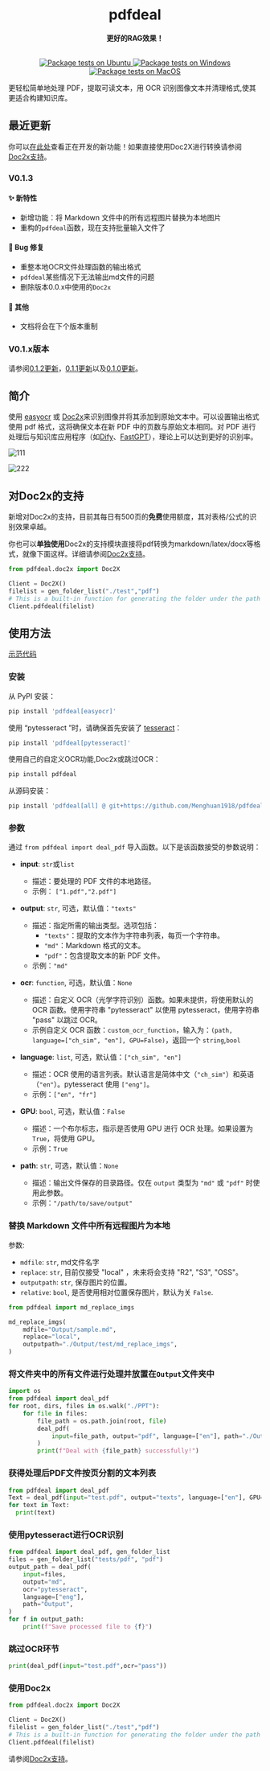 <div align=center>
<h1 aligh="center">
pdfdeal
</h1>

**更好的RAG效果！**

<br>

<a href="https://github.com/Menghuan1918/pdfdeal/actions/workflows/python-test-linux.yml">
  <img src="https://github.com/Menghuan1918/pdfdeal/actions/workflows/python-test-linux.yml/badge.svg?branch=main" alt="Package tests on Ubuntu">
</a>
<a href="https://github.com/Menghuan1918/pdfdeal/actions/workflows/python-test-win.yml">
  <img src="https://github.com/Menghuan1918/pdfdeal/actions/workflows/python-test-win.yml/badge.svg?branch=main" alt="Package tests on Windows">
</a>
<a href="https://github.com/Menghuan1918/pdfdeal/actions/workflows/python-test-mac.yml">
  <img src="https://github.com/Menghuan1918/pdfdeal/actions/workflows/python-test-mac.yml/badge.svg?branch=main" alt="Package tests on MacOS">
</a>

<br>

</div>


更轻松简单地处理 PDF，提取可读文本，用 OCR 识别图像文本并清理格式,使其更适合构建知识库。

## 最近更新

你可以[在此处](https://github.com/users/Menghuan1918/projects/3)查看正在开发的新功能！如果直接使用Doc2X进行转换请参阅[Doc2x支持](./docs/doc2x_cn.md)。

### V0.1.3

#### ✨ 新特性

- 新增功能：将 Markdown 文件中的所有远程图片替换为本地图片
- 重构的`pdfdeal`函数，现在支持批量输入文件了

#### 🐛 Bug 修复

- 重整本地OCR文件处理函数的输出格式
- `pdfdeal`某些情况下无法输出md文件的问题
- 删除版本0.0.x中使用的`Doc2x`

#### 🚀 其他

- 文档将会在下个版本重制

### V0.1.x版本

请参阅[0.1.2更新](https://github.com/Menghuan1918/pdfdeal/releases/tag/v0.1.2)，[0.1.1更新](https://github.com/Menghuan1918/pdfdeal/releases/tag/v0.1.1)以及[0.1.0更新](https://github.com/Menghuan1918/pdfdeal/releases/tag/v0.1.0)。

## 简介

使用 [easyocr](https://github.com/JaidedAI/EasyOCR) 或 [Doc2x](./docs/doc2x_cn.md)来识别图像并将其添加到原始文本中。可以设置输出格式使用 pdf 格式，这将确保文本在新 PDF 中的页数与原始文本相同。对 PDF 进行处理后与知识库应用程序（如[Dify](https://github.com/langgenius/dify)、[FastGPT](https://github.com/labring/FastGPT)），理论上可以达到更好的识别率。

![111](https://github.com/Menghuan1918/pdfdeal/assets/122662527/58155389-f846-41fd-9314-1cd86282e66a)

![222](https://github.com/Menghuan1918/pdfdeal/assets/122662527/457036e8-9d78-458a-8a48-763bd33e95f9)

## 对Doc2x的支持

新增对Doc2x的支持，目前其每日有500页的**免费**使用额度，其对表格/公式的识别效果卓越。

你也可以**单独使用**Doc2x的支持模块直接将pdf转换为markdown/latex/docx等格式，就像下面这样。详细请参阅[Doc2x支持](./docs/doc2x_cn.md)。


```python
from pdfdeal.doc2x import Doc2X

Client = Doc2X()
filelist = gen_folder_list("./test","pdf")
# This is a built-in function for generating the folder under the path of all the pdf, you can give any list of the form of the path of the pdf
Client.pdfdeal(filelist)
```

## 使用方法
[示范代码](https://github.com/Menghuan1918/pdfdeal/blob/main/README_CN.md#%E5%B0%86%E6%96%87%E4%BB%B6%E5%A4%B9%E4%B8%AD%E7%9A%84%E6%89%80%E6%9C%89%E6%96%87%E4%BB%B6%E8%BF%9B%E8%A1%8C%E5%A4%84%E7%90%86%E5%B9%B6%E6%94%BE%E7%BD%AE%E5%9C%A8output%E6%96%87%E4%BB%B6%E5%A4%B9%E4%B8%AD)

### 安装
从 PyPI 安装：

```bash
pip install 'pdfdeal[easyocr]'
```

使用 “pytesseract ”时，请确保首先安装了 [tesseract](https://github.com/tesseract-ocr/tesseract)：

```bash
pip install 'pdfdeal[pytesseract]'
```

使用自己的自定义OCR功能,Doc2x或跳过OCR：

```bash
pip install pdfdeal
```

从源码安装：

```bash
pip install 'pdfdeal[all] @ git+https://github.com/Menghuan1918/pdfdeal.git'
```

### 参数
通过 `from pdfdeal import deal_pdf` 导入函数。以下是该函数接受的参数说明：

- **input**: `str`或`list`
  - 描述：要处理的 PDF 文件的本地路径。
  - 示例： `["1.pdf","2.pdf"]`

- **output**: `str`, 可选，默认值：`"texts"`
  - 描述：指定所需的输出类型。选项包括：
    - `"texts"`：提取的文本作为字符串列表，每页一个字符串。
    - `"md"`：Markdown 格式的文本。
    - `"pdf"`：包含提取文本的新 PDF 文件。
  - 示例：`"md"`

- **ocr**: `function`, 可选，默认值：`None`
  - 描述：自定义 OCR（光学字符识别）函数。如果未提供，将使用默认的 OCR 函数。使用字符串 "pytesseract" 以使用 pytesseract，使用字符串 "pass" 以跳过 OCR。
  - 示例自定义 OCR 函数：`custom_ocr_function`，输入为：`(path, language=["ch_sim", "en"], GPU=False)`，返回一个 `string`,`bool`

- **language**: `list`, 可选，默认值：`["ch_sim", "en"]`
  - 描述：OCR 使用的语言列表。默认语言是简体中文（`"ch_sim"`）和英语（`"en"`）。pytesseract 使用 `["eng"]`。
  - 示例：`["en", "fr"]`

- **GPU**: `bool`, 可选，默认值：`False`
  - 描述：一个布尔标志，指示是否使用 GPU 进行 OCR 处理。如果设置为 `True`，将使用 GPU。
  - 示例：`True`

- **path**: `str`, 可选，默认值：`None`
  - 描述：输出文件保存的目录路径。仅在 `output` 类型为 `"md"` 或 `"pdf"` 时使用此参数。
  - 示例：`"/path/to/save/output"`

### 替换 Markdown 文件中所有远程图片为本地

参数:
- `mdfile`: `str`, md文件名字
- `replace`: `str`, 目前仅接受 "local" ，未来将会支持 "R2", "S3", "OSS"。
- `outputpath`: `str`, 保存图片的位置。
- `relative`: `bool`, 是否使用相对位置保存图片，默认为关 `False`.
    
```python
from pdfdeal import md_replace_imgs

md_replace_imgs(
    mdfile="Output/sample.md",
    replace="local",
    outputpath="./Output/test/md_replace_imgs",
)
```

### 将文件夹中的所有文件进行处理并放置在`Output`文件夹中

```python
import os
from pdfdeal import deal_pdf
for root, dirs, files in os.walk("./PPT"):
    for file in files:
        file_path = os.path.join(root, file)
        deal_pdf(
            input=file_path, output="pdf", language=["en"], path="./Output", GPU=True
        )
        print(f"Deal with {file_path} successfully!")
```

### 获得处理后PDF文件按页分割的文本列表

```python
from pdfdeal import deal_pdf
Text = deal_pdf(input="test.pdf", output="texts", language=["en"], GPU=True)
for text in Text:
  print(text)
```

### 使用pytesseract进行OCR识别

```python
from pdfdeal import deal_pdf, gen_folder_list
files = gen_folder_list("tests/pdf", "pdf")
output_path = deal_pdf(
    input=files,
    output="md",
    ocr="pytesseract",
    language=["eng"],
    path="Output",
)
for f in output_path:
    print(f"Save processed file to {f}")
```

### 跳过OCR环节

```python
print(deal_pdf(input="test.pdf",ocr="pass"))
```

### 使用Doc2x


```python
from pdfdeal.doc2x import Doc2X

Client = Doc2X()
filelist = gen_folder_list("./test","pdf")
# This is a built-in function for generating the folder under the path of all the pdf, you can give any list of the form of the path of the pdf
Client.pdfdeal(filelist)
```

请参阅[Doc2x支持](./docs/doc2x_cn.md)。
